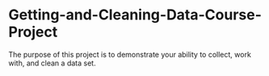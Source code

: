 # Getting-and-Cleaning-Data-Course-Project

The purpose of this project is to demonstrate your ability to collect, work with, and clean a data set.
